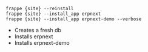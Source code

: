     frappe {site} --reinstall
    frappe {site} --install_app erpnext
    frappe {site} --install_app erpnext-demo --verbose

- Creates a fresh db
- Installs erpnext
- Installs erpnext-demo
